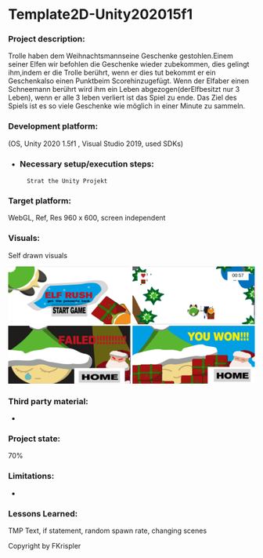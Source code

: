 # Template2D-Unity202015f1

### Project description: 
Trolle haben dem Weihnachtsmannseine Geschenke gestohlen.Einem seiner Elfen wir befohlen die Geschenke wieder zubekommen, dies gelingt ihm,indem er die Trolle berührt, wenn er dies tut bekommt er ein Geschenkalso einen Punktbeim Scorehinzugefügt. Wenn der Elfaber einen Schneemann berührt wird ihm ein Leben abgezogen(derElfbesitzt nur 3 Leben), wenn er alle 3 leben verliert ist das Spiel zu ende. Das Ziel des Spiels ist es so viele Geschenke wie möglich in einer Minute zu sammeln.

### Development platform: 
(OS, Unity 2020 1.5f1 , Visual Studio 2019, used SDKs)
     
   - ### Necessary setup/execution steps: 
           Strat the Unity Projekt 
      
### Target platform: 
WebGL, Ref, Res 960 x 600, screen independent

### Visuals: 
Self drawn visuals

<div>
<img src="./Screenshots/home.JPG" width="250">
<img src="./Screenshots/game.JPG" width="250">
<img src="./Screenshots/fail.JPG" width="250">
<img src="./Screenshots/win.JPG" width="250">
</div>



### Third party material: 
-

### Project state: 
70%

### Limitations:
-

### Lessons Learned:

TMP Text, if statement, random spawn rate, changing scenes

Copyright by FKrispler

